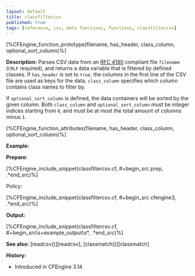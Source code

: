```yaml
---
layout: default
title: classfiltercsv
published: true
tags: [reference, csv, data functions, functions, classfiltercsv]
---
```


[%CFEngine_function_prototype(filename, has_header, class_column, optional_sort_column)%]

**Description:**
Parses CSV data from an [RFC 4180](http://www.ietf.org/rfc/rfc4180.txt) compliant file `filename` (`CRLF` required), and returns a data variable that is
filtered by defined classes. If `has_header` is set to `true`, the columns in
the first line of the CSV file are used as keys for the data. `class_column`
specifies which column contains class names to filter by.

If `optional_sort_column` is defined, the data containers will be sorted by the
given column. Both `class_column` and `optional_sort_column` must be integer
indices starting from `0`, and must be at most the total amount of columns
minus `1`.

[%CFEngine_function_attributes(filename, has_header, class_column, optional_sort_column)%]

**Example:**

**Prepare:**

[%CFEngine_include_snippet(classfiltercsv.cf, #\+begin_src prep, .*end_src)%]

Policy:

[%CFEngine_include_snippet(classfiltercsv.cf, #\+begin_src cfengine3, .*end_src)%]

**Output:**

[%CFEngine_include_snippet(classfiltercsv.cf, #\+begin_src\s+example_output\s*, .*end_src)%]

**See also:** [readcsv()][readcsv], [classmatch()][classmatch]

**History:**

- Introduced in CFEngine 3.14
